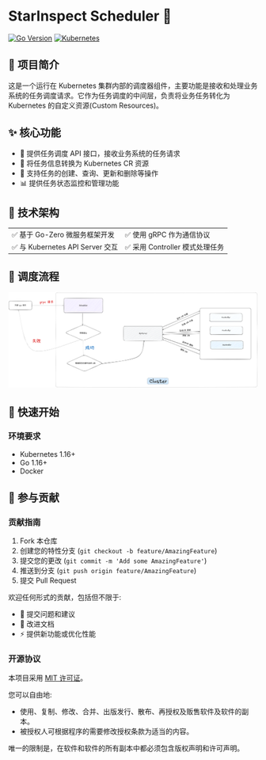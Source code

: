# StarInspect Scheduler 🚀

[![Go Version](https://img.shields.io/badge/Go-1.16%2B-blue)](https://golang.org) [![Kubernetes](https://img.shields.io/badge/Kubernetes-1.16%2B-326CE5)](https://kubernetes.io)

## 📖 项目简介

这是一个运行在 Kubernetes 集群内部的调度器组件，主要功能是接收和处理业务系统的任务调度请求。它作为任务调度的中间层，负责将业务任务转化为 Kubernetes 的自定义资源(Custom Resources)。

## ✨ 核心功能

- 🔄 提供任务调度 API 接口，接收业务系统的任务请求
- 🔄 将任务信息转换为 Kubernetes CR 资源
- 🔄 支持任务的创建、查询、更新和删除等操作
- 📊 提供任务状态监控和管理功能

## 🔧 技术架构

<table>
  <tr>
    <td>✅ 基于 Go-Zero 微服务框架开发</td>
    <td>✅ 使用 gRPC 作为通信协议</td>
  </tr>
  <tr>
    <td>✅ 与 Kubernetes API Server 交互</td>
    <td>✅ 采用 Controller 模式处理任务</td>
  </tr>
</table>


## 🔄 调度流程

![工作流程](img/flow.png)


## 🚀 快速开始

### 环境要求

- Kubernetes 1.16+
- Go 1.16+
- Docker


## 🤝 参与贡献

### 贡献指南

1. Fork 本仓库
2. 创建您的特性分支 (`git checkout -b feature/AmazingFeature`)
3. 提交您的更改 (`git commit -m 'Add some AmazingFeature'`)
4. 推送到分支 (`git push origin feature/AmazingFeature`)
5. 提交 Pull Request

欢迎任何形式的贡献，包括但不限于:

- 🐛 提交问题和建议
- 📝 改进文档
- ⚡️ 提供新功能或优化性能

### 开源协议

本项目采用 [MIT 许可证](LICENSE)。

您可以自由地:
- 使用、复制、修改、合并、出版发行、散布、再授权及贩售软件及软件的副本。
- 被授权人可根据程序的需要修改授权条款为适当的内容。

唯一的限制是，在软件和软件的所有副本中都必须包含版权声明和许可声明。


